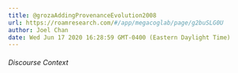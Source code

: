 ```yaml
---
title: @grozaAddingProvenanceEvolution2008
url: https://roamresearch.com/#/app/megacoglab/page/g2buSLG0U
author: Joel Chan
date: Wed Jun 17 2020 16:28:59 GMT-0400 (Eastern Daylight Time)
---
```




###### Discourse Context


